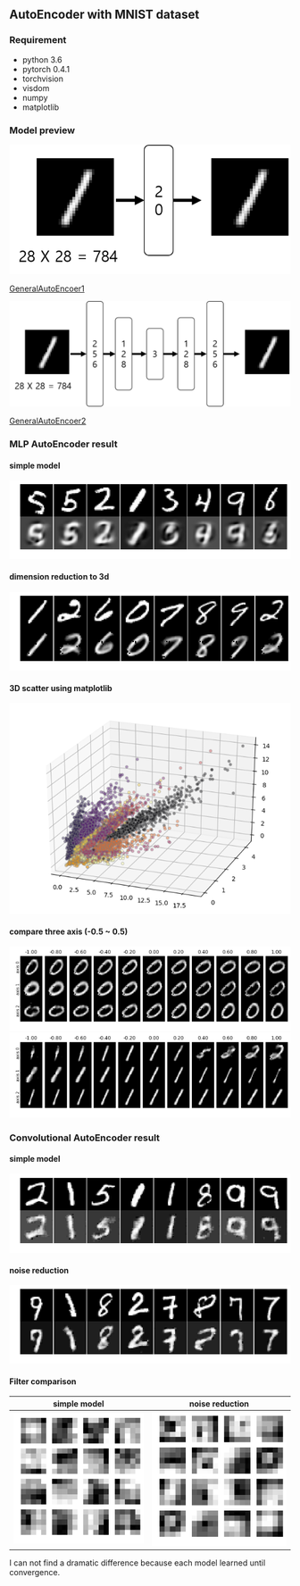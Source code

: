 ## AutoEncoder with MNIST dataset

### Requirement
- python 3.6
- pytorch 0.4.1
- torchvision
- visdom
- numpy
- matplotlib

### Model preview
<center><img src="./image/GeneralAE.png"></center>

[GeneralAutoEncoer1](./General_AutoEncoder.ipynb)

<center><img src="./image/GeneralAE_vis.png"></center>

[GeneralAutoEncoer2](./General_AutoEncoder_vis.ipynb)

### MLP AutoEncoder result
#### simple model
![outcome0](./image/outcome0.png)
#### dimension reduction to 3d
![outcome1](./image/outcome1.png)
#### 3D scatter using matplotlib
![sd_scatter](./image/3d_scatter.png)
#### compare three axis (-0.5 ~ 0.5)
![comp_axis_0](./image/comp_axis_0.png)
![comp_axis_1](./image/comp_axis_1.png)
### Convolutional AutoEncoder result
#### simple model
![outcome2](./image/outcome2.png)
#### noise reduction
![outcome3](./image/outcome3.png)
#### Filter comparison
simple model | noise reduction
--- | ---
![filter1](./image/convFilter1.png) | ![filter2](./image/convFilter2.png)

I can not find a dramatic difference because each model learned until convergence.
